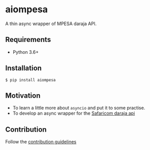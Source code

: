 # aiompesa

A thin async wrapper of MPESA daraja API.

## Requirements

- Python 3.6+

## Installation

`$ pip install aiompesa`

## Motivation

- To learn a little more about `asyncio` and put it to some practise.
- To develop an async wrapper for the [Safaricom daraja api](https://developers.safaricom.co.ke)

## Contribution

Follow the [contribution guidelines](https://#)
